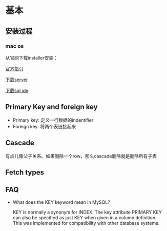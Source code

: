 # 基本

## 安装过程

### mac os
从官网下载installer安装：

[官方指引](https://dev.mysql.com/doc/refman/8.0/en/macos-installation-pkg.html)

[下载server](https://dev.mysql.com/downloads/mysql/)

[下载sql ide](https://dev.mysql.com/downloads/)

## Primary Key and foreign key

* Primary key: 定义一行数据的indentifier
* Foreign key: 将两个表链接起来


## Cascade
有点儿像父子关系。如果删除一个row，那么cascade删除就是删除所有子表


## Fetch types


## FAQ

* What does the KEY keyword mean in MySQL?

    KEY is normally a synonym for INDEX. The key attribute PRIMARY KEY can also be specified as just KEY when given in a column definition. This was implemented for compatibility with other database systems.